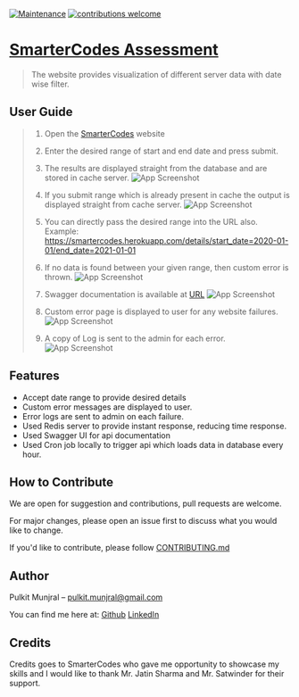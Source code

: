 [![Maintenance](https://img.shields.io/badge/Maintained%3F-yes-green.svg)](https://GitHub.com/Naereen/StrapDown.js/graphs/commit-activity) [![contributions welcome](https://img.shields.io/badge/contributions-welcome-brightgreen.svg?style=flat)](https://github.com/dwyl/esta/issues)

# [SmarterCodes Assessment](https://smartercodes.herokuapp.com) 
> The website provides visualization of different server data with date wise filter.


## User Guide
> 1. Open the [SmarterCodes](https://smartercodes.herokuapp.com) website
> 2. Enter the desired range of start and end date and press submit.
> 3. The results are displayed straight from the database and are stored in cache server.
>![App Screenshot](https://github.com/pulkitmunjral/SmarterCodes/blob/with_swagger/screen_shots/1.PNG)
>
>
> 4. If you submit range which is already present in cache the output is displayed straight from cache server.
>![App Screenshot](https://github.com/pulkitmunjral/SmarterCodes/blob/with_swagger/screen_shots/2.PNG)
>
>
> 5. You can directly pass the desired range into the URL also.
> Example: https://smartercodes.herokuapp.com/details/start_date=2020-01-01/end_date=2021-01-01
>
>
> 6. If no data is found between your given range, then custom error is thrown.
>![App Screenshot](https://github.com/pulkitmunjral/SmarterCodes/blob/with_swagger/screen_shots/3.PNG)
>
>
> 7. Swagger documentation is available at [URL](https://smartercodes.herokuapp.com/swagger)
>![App Screenshot](https://github.com/pulkitmunjral/SmarterCodes/blob/with_swagger/screen_shots/5.PNG)
>
>
> 8. Custom error page is displayed to user for any website failures.
>![App Screenshot](https://github.com/pulkitmunjral/SmarterCodes/blob/with_swagger/screen_shots/4.PNG)
>
>
> 9. A copy of Log is sent to the admin for each error.
>![App Screenshot](https://github.com/pulkitmunjral/SmarterCodes/blob/with_swagger/screen_shots/6.PNG)


## Features
* Accept date range to provide desired details
* Custom error messages are displayed to user.
* Error logs are sent to admin on each failure.
* Used Redis server to provide instant response, reducing time response.
* Used Swagger UI for api documentation
* Used Cron job locally to trigger api which loads data in database every hour.

## How to Contribute
We are open for suggestion and contributions, pull requests are welcome.

For major changes, please open an issue first to discuss what you would like to change.

If you'd like to contribute, please follow [CONTRIBUTING.md](https://github.com/pulkitmunjral/SmarterCodes/blob/with_swagger/CONTRIBUTING.md)


## Author 
Pulkit Munjral  – pulkit.munjral@gmail.com
 
 You can find me here at:
[Github](https://github.com/pulkitmunjral/)
[LinkedIn](https://www.linkedin.com/in/pulkitmunjral/)

## Credits
Credits goes to SmarterCodes who gave me opportunity to showcase my skills and I would like to thank Mr. Jatin Sharma and Mr. Satwinder for their support.
